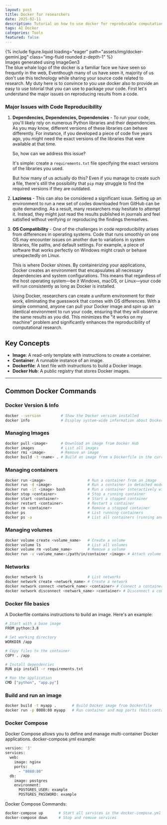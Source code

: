 ```yaml
---
layout: post
title: Docker for researchers
date: 2025-02-11
description: Tutorial on how to use docker for reproducable computational research
tags: AI Docker
categories: Tools
featured: false
---
```


<div>
    <div class="col-sm mt-3 mt-md-0">
        {% include figure.liquid loading="eager" path="assets/img/docker-gemini.jpg" class="img-fluid rounded z-depth-1" %}
    </div>
</div>

<div class="caption">
Images generated using ImageGen3
</div>
The blue whale logo of the docker is a familiar face we have seen so frequntly in the web, Eventhough many of us have
seen it, majority of us don't use this technology while sharing your source code related to research. My duty here is
to convince to you use docker also to provide an easy to use totorial that you can use to package your code. First let's
understand the major issues on reproducing results from a code.

### Major Issues with Code Reproducibility

1. **Dependencies, Dependencies, Dependencies** - To run your code, you'll likely rely on numerous Python libraries and their dependencies. As you may know, different versions of these libraries can behave differently. For instance, if you developed a piece of code five years ago, you might need the exact versions of the libraries that were available at that time.

   So, how can we address this issue?

   It's simple: create a `requirements.txt` file specifying the exact versions of the libraries you used.

   But how many of us actually do this? Even if you manage to create such a file, there's still the possibility that `pip` may struggle to find the required versions if they are outdated.

2. **Laziness** - This can also be considered a significant issue. Setting up an environment to run a new set of codes downloaded from GitHub can be quite demanding. As a result, many researchers may hesitate to attempt it. Instead, they might just read the results published in journals and feel satisfied without verifying or reproducing the findings themselves.

3. **OS Compatibility** - One of the challenges in code reproducibility arises from differences in operating systems. Code that runs smoothly on one OS may encounter issues on another due to variations in system libraries, file paths, and default settings. For example, a piece of software that works perfectly on Windows might crash or behave unexpectedly on Linux.

   This is where Docker shines. By containerizing your applications, Docker creates an environment that encapsulates all necessary dependencies and system configurations. This means that regardless of the host operating system—be it Windows, macOS, or Linux—your code will run consistently as long as Docker is installed.

   Using Docker, researchers can create a uniform environment for their work, eliminating the guesswork that comes with OS differences. With a simple command, anyone can pull your Docker image and spin up an identical environment to run your code, ensuring that they will observe the same results as you did. This minimizes the "it works on my machine" problem and significantly enhances the reproducibility of computational research.

## Key Concepts

- **Image**: A read-only template with instructions to create a container.
- **Container**: A runnable instance of an image.
- **Dockerfile**: A text file with instructions to build a Docker image.
- **Docker Hub**: A public registry that stores Docker images.

---

## Common Docker Commands

### Docker Version & Info

```bash
docker --version         # Show the Docker version installed
docker info              # Display system-wide information about Docker
```

### Managing Images

```bash
docker pull <image>      # Download an image from Docker Hub
docker images            # List all images
docker rmi <image>       # Remove an image
docker build -t <name> . # Build an image from a Dockerfile in the current directory
```

### Managing containers

```bash
docker run <image>                   # Run a container from an image
docker run -d <image>                # Run a container in detached mode (background)
docker run -it <image> bash          # Run a container interactively with a bash shell
docker stop <container>              # Stop a running container
docker start <container>             # Start a stopped container
docker restart <container>           # Restart a container
docker rm <container>                # Remove a stopped container
docker ps                            # List running containers
docker ps -a                         # List all containers (running and stopped)
```

### Managing volumes

```bash
docker volume create <volume_name>   # Create a volume
docker volume ls                     # List all volumes
docker volume rm <volume_name>       # Remove a volume
docker run -v <volume_name>:/path/in/container <image> # Attach volume to container
```

### Networks

```bash
docker network ls                    # List networks
docker network create <network_name> # Create a network
docker network connect <network_name> <container> # Connect a container to a network
docker network disconnect <network_name> <container> # Disconnect a container from a network
```

### Docker file basics

A Dockerfile contains instructions to build an image. Here's an example:

```bash
# Start with a base image
FROM python:3.8

# Set working directory
WORKDIR /app

# Copy files to the container
COPY . /app

# Install dependencies
RUN pip install -r requirements.txt

# Run the application
CMD ["python", "app.py"]
```

### Build and run an image

```bash
docker build -t myapp .       # Build Docker image from Dockerfile
docker run -p 8080:80 myapp   # Run container and map ports (host:container)
```

### Docker Compose

Docker Compose allows you to define and manage multi-container Docker applications.
docker-compose.yml example:

```bash
version: '3'
services:
  web:
    image: nginx
    ports:
      - "8080:80"
  db:
    image: postgres
    environment:
      POSTGRES_USER: example
      POSTGRES_PASSWORD: example
```

Docker Compose Commands:

```bash
docker-compose up       # Start all services in the docker-compose.yml
docker-compose down     # Stop and remove services
```
